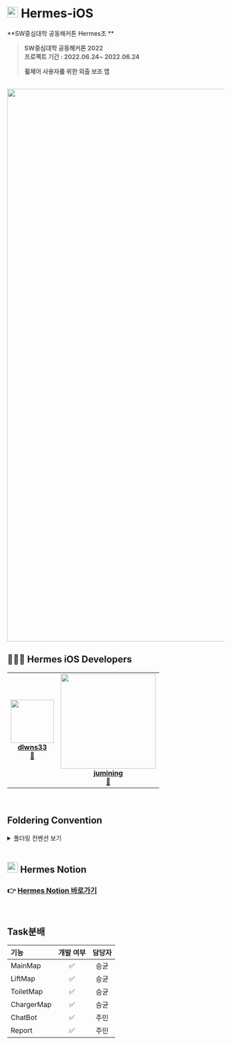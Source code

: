 # <img width=25px src=https://user-images.githubusercontent.com/76610340/175431446-8e3923d3-9418-4cda-af2b-44e26a69bbc1.png> Hermes-iOS
**SW중심대학 공동해커톤 Hermes조 **
> **SW중심대학 공동해커톤 2022**  
> **프로젝트 기간 : 2022.06.24~ 2022.06.24**  
> 
> **휠체어 사용자를 위한 외출 보조 앱**  

<br><img width=1280 src="https://user-images.githubusercontent.com/76610340/175432388-99bbf4b4-3586-4faa-b0f0-07d0dd2f1c88.png">



## 🧑🏻‍💻 Hermes iOS Developers

<!-- ALL-CONTRIBUTORS-LIST:START - Do not remove or modify this section -->
<!-- prettier-ignore-start -->
<!-- markdownlint-disable -->
<table>
  <tr>
    <td align="center"><a href="https://github.com/seunggyun-jeong"><img src="https://user-images.githubusercontent.com/76610340/175431797-23e4bad8-b642-4ac4-8023-a77a81de3834.png" width="100px;" alt=""/><br /><titleb><b>dlwns33</b></titleb></a><br /><a href="https://github.com/TeamFILL-IN/Fill-iOS/commits?author=dlwns33" title="Code">📱</a></td>
    <td align="center"><a href="https://github.com/jumining"><img src="https://user-images.githubusercontent.com/76610340/175431826-3d357d52-febd-4bcd-bce6-5e4f60802a51.png" width="220px;" alt=""/><br /><titleb><b>jumining</b></titleb></a><br /><a href="https://github.com/TeamFILL-IN/Fill-iOS/commits?author=jumining" title="Code">📱</a></td>
  </tr>
</table>

<br>

## Foldering Convention
<details>
<summary>폴더링 컨벤션 보기</summary>
<div markdown="1">
📦 Hermes
|
+ 🗂 Configuration
|
+---—--🗂 Assets
│
+--—---🗂 Extensions
│
+-—----🗂 Fonts
│
|
+ 🗂 Sources
│         `
+-------🗂 Network
|
+-------🗂 View
│         └── 🗂 Map
│         └── 🗂 Toilet
│         └── 🗂 Charger
│         └── 🗂 Lift
│         └── 🗂 Report
│         └── 🗂 ChatBot
│
</div>
</details>
<br>

## <img width=25px src=https://user-images.githubusercontent.com/76610340/175431446-8e3923d3-9418-4cda-af2b-44e26a69bbc1.png> Hermes Notion

### 👉 [Hermes Notion 바로가기](https://www.notion.so/Hermes-55dde0987fad40d0a0648eedcf63b14e)

<br>

## Task분배

| 기능 | 개발 여부 | 담당자 |
|:----------|:----------:|:----:|
| MainMap | ✅ | 승균 |
| LiftMap | ✅ | 승균 |
| ToiletMap | ✅ | 승균 |
| ChargerMap | ✅ | 승균 |
| ChatBot | ✅ | 주민 |
| Report | ✅ | 주민 |




<br>


